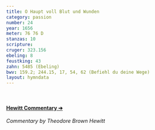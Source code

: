 ```yaml
---
title: O Haupt voll Blut und Wunden
category: passion
number: 24
year: 1656
meter: 76 76 D
stanzas: 10
scripture: 
cruger: 323.156
ebeling: 8
feustking: 43
zahn: 5485 (Ebeling)
bwv: 159.2; 244.15, 17, 54, 62 (Befiehl du deine Wege)
layout: hymndata
---
```

<br>

#### [Hewitt Commentary ➔](/hymns/024/hewitt)

*Commentary by Theodore Brown Hewitt*